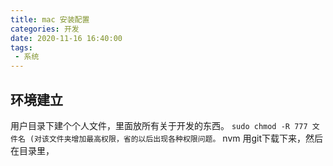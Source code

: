 ```yaml
---
title: mac 安装配置
categories: 开发
date: 2020-11-16 16:40:00
tags: 
 - 系统
---
```


## 环境建立
用户目录下建个个人文件，里面放所有关于开发的东西。
`sudo chmod -R 777 文件名 (对该文件夹增加最高权限，省的以后出现各种权限问题。` 
nvm 用git下载下来，然后在目录里，